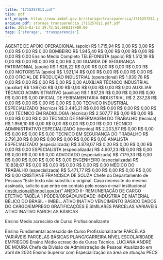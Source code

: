 ```yaml
---
title: "1715257811.pdf"
tipo: pdf
url_origem: https://www.imbel.gov.br/storage/transparencia/1715257811.pdf
arquivo_pdf: storage_transparencia_1715257811.pdf.pdf
date: 2025-03-13 19:42:53.660317+00:00
tags: ['storage', 'transparencia']
---
```


AGENTE DE APOIO OPERACIONAL (apoio)
R$ 1.715,94
R$ 0,00
R$ 0,00
R$ 0,00
R$ 0,00
R$ 0,00
BOMBEIRO
R$ 1.945,40
R$ 0,00
R$ 0,00
R$ 0,00
R$ 0,00
R$ 0,00
Ensino Médio Completo
TELEFONISTA (apoio)
R$ 1.512,19
R$ 0,00
R$ 0,00
R$ 0,00
R$ 0,00
R$ 0,00
GUARDA DE SEGURANÇA PATRIMONIAL (apoio)
R$ 1.828,22
R$ 0,00
R$ 0,00
R$ 0,00
R$ 0,00
R$ 0,00
MOTORISTA (apoio)
R$ 1.921,14
R$ 0,00
R$ 0,00
R$ 0,00
R$ 0,00
R$ 0,00
OFICIAL DE PRODUÇÃO INDUSTRIAL (operacional)
R$ 1.939,78
R$ 0,00
R$ 0,00
R$ 0,00
R$ 0,00
R$ 0,00
AUXILIAR TÉCNICO INDUSTRIAL (auxiliar)
R$ 1.897,63
R$ 0,00
R$ 0,00
R$ 0,00
R$ 0,00
R$ 0,00
AUXILIAR TÉCNICO ADMINISTRATIVO (auxiliar)
R$ 1.837,26
R$ 0,00
R$ 0,00
R$ 0,00
R$ 0,00
R$ 0,00
OFICIAL DE FERRAMENTARIA INDUSTRIAL 
R$ 2.237,28
R$ 0,00
R$ 0,00
R$ 0,00
R$ 0,00
R$ 0,00
TÉCNICO INDUSTRIAL ESPECIALIZADO (técnica)
R$ 2.445,21
R$ 0,00
R$ 0,00
R$ 0,00
R$ 0,00
R$ 0,00
TÉCNICO EM RADIOLOGIA (técnica)
R$ 2.507,77
R$ 0,00
R$ 0,00
R$ 0,00
R$ 0,00
R$ 0,00
TÉCNICO DE ENFERMAGEM DO TRABALHO (técnica)
R$ 1.956,10
R$ 0,00
R$ 0,00
R$ 0,00
R$ 0,00
R$ 0,00
TÉCNICO ADMINISTRATIVO ESPECIALIZADO (técnica)
R$ 2.203,57
R$ 0,00
R$ 0,00
R$ 0,00
R$ 0,00
R$ 0,00
TÉCNICO EM SEGURANÇA DO TRABALHO
R$ 2.791,20
R$ 0,00
R$ 0,00
R$ 0,00
R$ 0,00
R$ 0,00
ANALISTA ESPECIALIZADO (especializada)
R$ 3.878,07
R$ 0,00
R$ 0,00
R$ 0,00
R$ 0,00
R$ 0,00
ESPECIALISTA (especializada)
R$ 4.607,23
R$ 0,00
R$ 0,00
R$ 0,00
R$ 0,00
R$ 0,00
ADVOGADO (especializada)
R$ 7.179,33
R$ 0,00
R$ 0,00
R$ 0,00
R$ 0,00
R$ 0,00
ENGENHEIRO (especializada)
R$ 10.838,67
R$ 0,00
R$ 0,00
R$ 0,00
R$ 0,00
R$ 0,00
MÉDICO DO TRABALHO (especializada)
R$ 5.471,77
R$ 0,00
R$ 0,00
R$ 0,00
R$ 0,00
R$ 0,00
CRISTIANE FRANCISCA DE SOUZA
Chefe do Departamento de Pessoas
             “Este texto não substitui o original. Caso necessite do mesmo assinado, solicito que entre em contato pelo nosso e-mail institucional (institucional@imbel.gov.br)”
ANEXO II- REMUNERAÇÃO DE CARGO EFETIVO
TABELA 1
PODER/ÓRGÃO/UNIDADE: INDÚSTRIA DE MATERIAL BÉLICO DO BRASIL - IMBEL.
ATIVO
INATIVO
VENCIMENTO BÁSICO
DADOS DO CARGO/EMPREGO
GRATIFICAÇÕES E SIMILARES
PARCELAS 
VARIÁVEIS
ATIVO
INATIVO
PARCELAS 
BÁSICAS
 
Ensino Médio acrescido de Curso Proﬁssionalizante 
 
Ensino Fundamental acrescido de Curso Proﬁssionalizante
PARCELAS 
VARIÁVEIS
PARCELAS 
BÁSICAS
PLANO/CARREIRA
NÍVEL ESCOLARIDADE
EMPREGOS
Ensino Médio acrescido de Curso Técnico.
LUCIANA ANDRÉ DE MOURA
Chefe da Divisão de Administração de Pessoal
Atualizado em abril de 2024
Ensino Superior com Especialização na área de atuação
PECS

